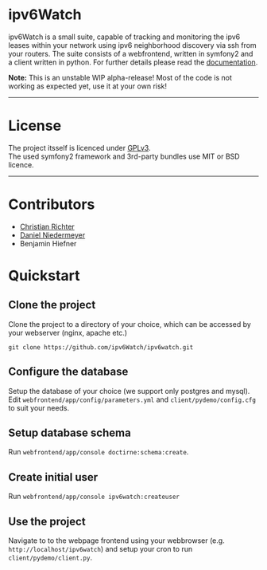 ipv6Watch
=========
ipv6Watch is a small suite, capable of tracking and monitoring the ipv6 leases within your network using ipv6 neighborhood discovery via ssh from your routers.
The suite consists of a webfrontend, written in symfony2 and a client written in python.
For further details please read the <a href="docs/README.md" target="_blank">documentation</a>.

<b>Note:</b> This is an unstable WIP alpha-release! Most of the code is not working as expected yet, use it at your own risk!
- - -
License
=======
The project itsself is licenced under <a href="LICENSE">GPLv3</a>.<br>
The used symfony2 framework and 3rd-party bundles use MIT or BSD licence.
- - - 
Contributors
============
- <a href="https://github.com/dragonchaser">Christian Richter</a>
- <a href="https://github.com/danielniedermeyer">Daniel Niedermeyer</a>
- Benjamin Hiefner


Quickstart
==========
Clone the project
-----------------
Clone the project to a directory of your choice, which can be accessed by your webserver (nginx, apache etc.)
```
git clone https://github.com/ipv6Watch/ipv6watch.git
```
Configure the database
----------------------
Setup the database of your choice (we support only postgres and mysql).
Edit `webfrontend/app/config/parameters.yml` and `client/pydemo/config.cfg` to suit your needs.

Setup database schema
---------------------
Run `webfrontend/app/console doctirne:schema:create`.

Create initial user
-------------------
Run `webfrontend/app/console ipv6watch:createuser`


Use the project
---------------

Navigate to to the webpage frontend using your webbrowser (e.g. `http://localhost/ipv6watch`) and setup your cron to run `client/pydemo/client.py`.